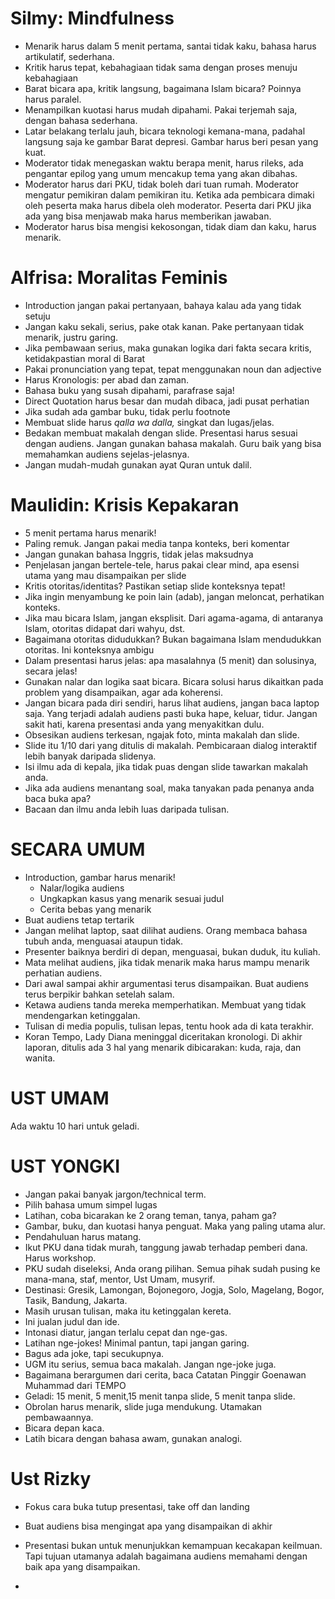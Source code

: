 # Silmy: Mindfulness
- Menarik harus dalam 5 menit pertama, santai tidak kaku, bahasa harus artikulatif, sederhana. 
- Kritik harus tepat, kebahagiaan tidak sama dengan proses menuju kebahagiaan
- Barat bicara apa, kritik langsung, bagaimana Islam bicara? Poinnya harus paralel.
- Menampilkan kuotasi harus mudah dipahami. Pakai terjemah saja, dengan bahasa sederhana.
- Latar belakang terlalu jauh, bicara teknologi kemana-mana, padahal langsung saja ke gambar Barat depresi. Gambar harus beri pesan yang kuat.
- Moderator tidak menegaskan waktu berapa menit, harus rileks, ada pengantar epilog yang umum mencakup tema yang akan dibahas.
- Moderator harus dari PKU, tidak boleh dari tuan rumah. Moderator mengatur pemikiran dalam pemikiran itu. Ketika ada pembicara dimaki oleh peserta maka harus dibela oleh moderator. Peserta dari PKU jika ada yang bisa menjawab maka harus memberikan jawaban.
- Moderator harus bisa mengisi kekosongan, tidak diam dan kaku, harus menarik.

# Alfrisa: Moralitas Feminis
- Introduction jangan pakai pertanyaan, bahaya kalau ada yang tidak setuju
- Jangan kaku sekali, serius, pake otak kanan. Pake pertanyaan tidak menarik, justru garing.
- Jika pembawaan serius, maka gunakan logika dari fakta secara kritis, ketidakpastian moral di Barat
- Pakai pronunciation yang tepat, tepat menggunakan noun dan adjective
- Harus Kronologis: per abad dan zaman.
- Bahasa buku yang susah dipahami, parafrase saja!
- Direct Quotation harus besar dan mudah dibaca, jadi pusat perhatian
- Jika sudah ada gambar buku, tidak perlu footnote
- Membuat slide harus *qalla wa dalla,* singkat dan lugas/jelas.
- Bedakan membuat makalah dengan slide. Presentasi harus sesuai dengan audiens. Jangan gunakan bahasa makalah. Guru baik yang bisa memahamkan audiens sejelas-jelasnya.
- Jangan mudah-mudah gunakan ayat Quran untuk dalil.

# Maulidin: Krisis Kepakaran
- 5 menit pertama harus menarik!
- Paling remuk.
  Jangan pakai media tanpa konteks, beri komentar
- Jangan gunakan bahasa Inggris, tidak jelas maksudnya
- Penjelasan jangan bertele-tele, harus pakai clear mind, apa esensi utama yang mau disampaikan per slide
- Kritis otoritas/identitas? Pastikan setiap slide konteksnya tepat!
- Jika ingin menyambung ke poin lain (adab), jangan meloncat, perhatikan konteks.
- Jika mau bicara Islam, jangan eksplisit. Dari agama-agama, di antaranya Islam, otoritas didapat dari wahyu, dst. 
- Bagaimana otoritas didudukkan? Bukan bagaimana Islam mendudukkan otoritas. Ini konteksnya ambigu
- Dalam presentasi harus jelas: apa masalahnya (5 menit) dan solusinya, secara jelas!
- Gunakan nalar dan logika saat bicara. Bicara solusi harus dikaitkan pada problem yang disampaikan, agar ada koherensi.
- Jangan bicara pada diri sendiri, harus lihat audiens, jangan baca laptop saja. Yang terjadi adalah audiens pasti buka hape, keluar, tidur. Jangan sakit hati, karena presentasi anda yang menyakitkan dulu.
- Obsesikan audiens terkesan, ngajak foto, minta makalah dan slide.
- Slide itu 1/10 dari yang ditulis di makalah. Pembicaraan dialog interaktif lebih banyak daripada slidenya. 
- Isi ilmu ada di kepala, jika tidak puas dengan slide tawarkan makalah anda.
- Jika ada audiens menantang soal, maka tanyakan pada penanya anda baca buka apa?
- Bacaan dan ilmu anda lebih luas daripada tulisan.

# SECARA UMUM
- Introduction, gambar harus menarik!
	- Nalar/logika audiens
	- Ungkapkan kasus yang menarik sesuai judul
	- Cerita bebas yang menarik
- Buat audiens tetap tertarik
- Jangan melihat laptop, saat dilihat audiens. Orang membaca bahasa tubuh anda, menguasai ataupun tidak.
- Presenter baiknya berdiri di depan, menguasai, bukan duduk, itu kuliah.
- Mata melihat audiens, jika tidak menarik maka harus mampu menarik perhatian audiens.
- Dari awal sampai akhir argumentasi terus disampaikan. Buat audiens terus berpikir bahkan setelah salam. 
- Ketawa audiens tanda mereka memperhatikan. Membuat yang tidak mendengarkan ketinggalan.
- Tulisan di media populis, tulisan lepas, tentu hook ada di kata terakhir.
- Koran Tempo, Lady Diana meninggal diceritakan kronologi. Di akhir laporan, ditulis ada 3 hal yang menarik dibicarakan: kuda, raja, dan wanita.

# UST UMAM
Ada waktu 10 hari untuk geladi.

# UST YONGKI
- Jangan pakai banyak jargon/technical term.
- Pilih bahasa umum simpel lugas
- Latihan, coba bicarakan ke 2 orang teman, tanya, paham ga?
- Gambar, buku, dan kuotasi hanya penguat. Maka yang paling utama alur.
- Pendahuluan harus matang. 
- Ikut PKU dana tidak murah, tanggung jawab terhadap pemberi dana. Harus workshop.
- PKU sudah diseleksi, Anda orang pilihan. Semua pihak sudah pusing ke mana-mana, staf, mentor, Ust Umam, musyrif. 
- Destinasi: Gresik, Lamongan, Bojonegoro, Jogja, Solo, Magelang, Bogor, Tasik, Bandung, Jakarta. 
- Masih urusan tulisan, maka itu ketinggalan kereta.
- Ini jualan judul dan ide.
- Intonasi diatur, jangan terlalu cepat dan nge-gas.
- Latihan nge-jokes! Minimal pantun, tapi jangan garing.
- Bagus ada joke, tapi secukupnya.
- UGM itu serius, semua baca makalah. Jangan nge-joke juga. 
- Bagaimana berargumen dari cerita, baca Catatan Pinggir Goenawan Muhammad dari TEMPO
- Geladi: 15 menit, 5 menit,15 menit tanpa slide, 5 menit tanpa slide. 
- Obrolan harus menarik, slide juga mendukung. Utamakan pembawaannya.
- Bicara depan kaca.
- Latih bicara dengan bahasa awam, gunakan analogi.
# Ust Rizky
- Fokus cara buka tutup presentasi, take off dan landing
- Buat audiens bisa mengingat apa yang disampaikan di akhir
- Presentasi bukan untuk menunjukkan kemampuan kecakapan keilmuan. Tapi tujuan utamanya adalah bagaimana audiens memahami dengan baik apa yang disampaikan.

- 